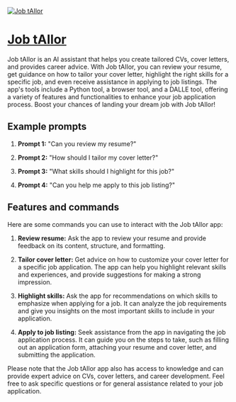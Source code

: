 [![Job tAIlor](https://files.oaiusercontent.com/file-ICwx2wVoHucGPcJKD1vlo1kg?se=2123-10-19T07%3A32%3A51Z&sp=r&sv=2021-08-06&sr=b&rscc=max-age%3D31536000%2C%20immutable&rscd=attachment%3B%20filename%3D890e16c9-0cde-4b5f-96f2-0a39aeae337e.png&sig=0lQlf2FVpGdIMp3wlOX%2BJABZCRA9/YqfHQ9gLcZGYCg%3D)](https://chat.openai.com/g/g-Uukd3YuVW-job-tailor)

# [Job tAIlor](https://chat.openai.com/g/g-Uukd3YuVW-job-tailor)

Job tAIlor is an AI assistant that helps you create tailored CVs, cover letters, and provides career advice. With Job tAIlor, you can review your resume, get guidance on how to tailor your cover letter, highlight the right skills for a specific job, and even receive assistance in applying to job listings. The app's tools include a Python tool, a browser tool, and a DALLE tool, offering a variety of features and functionalities to enhance your job application process. Boost your chances of landing your dream job with Job tAIlor!

## Example prompts

1. **Prompt 1:** "Can you review my resume?"

2. **Prompt 2:** "How should I tailor my cover letter?"

3. **Prompt 3:** "What skills should I highlight for this job?"

4. **Prompt 4:** "Can you help me apply to this job listing?"

## Features and commands

Here are some commands you can use to interact with the Job tAIlor app:

1. **Review resume:** Ask the app to review your resume and provide feedback on its content, structure, and formatting.

2. **Tailor cover letter:** Get advice on how to customize your cover letter for a specific job application. The app can help you highlight relevant skills and experiences, and provide suggestions for making a strong impression.

3. **Highlight skills:** Ask the app for recommendations on which skills to emphasize when applying for a job. It can analyze the job requirements and give you insights on the most important skills to include in your application.

4. **Apply to job listing:** Seek assistance from the app in navigating the job application process. It can guide you on the steps to take, such as filling out an application form, attaching your resume and cover letter, and submitting the application.

Please note that the Job tAIlor app also has access to knowledge and can provide expert advice on CVs, cover letters, and career development. Feel free to ask specific questions or for general assistance related to your job application.